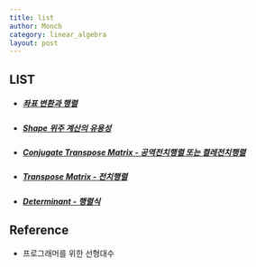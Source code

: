 ```yaml
---
title: list
author: Monch
category: linear_algebra
layout: post
---
```


<h2>LIST</h2>

* ##### [좌표 변환과 행렬](https://songminkee.github.io//linear_algebra/2020/05/02/Transformation_and_Matrix.html)

* ##### [Shape 위주 계산의 유용성](https://songminkee.github.io//linear_algebra/2020/05/02/Importance_Of_Shape.html)

* ##### [Conjugate Transpose Matrix - 공역전치행렬 또는 켤레전치행렬](https://songminkee.github.io//linear_algebra/2020/05/02/Conjugate_Transpose_Matrix.html)

* ##### [Transpose Matrix - 전치행렬](https://songminkee.github.io//linear_algebra/2020/05/02/Transpose_Matrix.html)

* ##### [Determinant - 행렬식](https://songminkee.github.io//linear_algebra/2020/05/02/Determinant.html)





## Reference

- 프로그래머를 위한 선형대수


